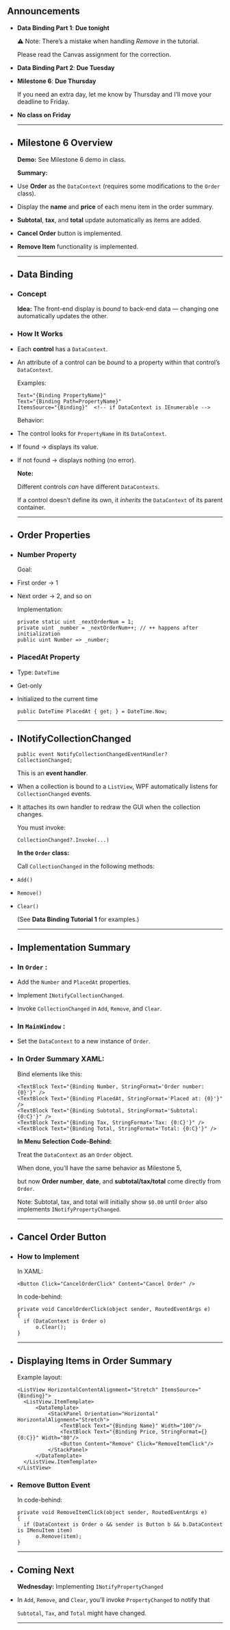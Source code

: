 ## Announcements
- **Data Binding Part 1**: **Due tonight**
  
  
  ⚠️ Note: There’s a mistake when handling *Remove* in the tutorial.
  
  Please read the Canvas assignment for the correction.
- **Data Binding Part 2**: **Due Tuesday**
- **Milestone 6**: **Due Thursday**
  
  
  If you need an extra day, let me know by Thursday and I’ll move your deadline to Friday.
- **No class on Friday**
  
  ---
- ## Milestone 6 Overview
  
  **Demo:** See Milestone 6 demo in class.
  
  **Summary:**
- Use **Order** as the `DataContext` (requires some modifications to the `Order` class).
- Display the **name** and **price** of each menu item in the order summary.
- **Subtotal**, **tax**, and **total** update automatically as items are added.
- **Cancel Order** button is implemented.
- **Remove Item** functionality is implemented.
  
  ---
- ## Data Binding
- ### Concept
  
  **Idea:** The front-end display is *bound* to back-end data — changing one automatically updates the other.
- ### How It Works
- Each **control** has a `DataContext`.
- An attribute of a control can be *bound* to a property within that control’s `DataContext`.
  
  Examples:
  
  ```
  Text="{Binding PropertyName}"
  Text="{Binding Path=PropertyName}"
  ItemsSource="{Binding}"  <!-- if DataContext is IEnumerable -->
  ```
  
  Behavior:
- The control looks for `PropertyName` in its `DataContext`.
- If found → displays its value.
- If not found → displays nothing (no error).
  
  **Note:**
  
  Different controls *can* have different `DataContexts`.
  
  If a control doesn’t define its own, it *inherits* the `DataContext` of its parent container.
  
  ---
- ## Order Properties
- ### Number Property
  
  Goal:
- First order → 1
- Next order → 2, and so on
  
  Implementation:
  
  ```
  private static uint _nextOrderNum = 1;
  private uint _number = _nextOrderNum++; // ++ happens after initialization
  public uint Number => _number;
  ```
- ### PlacedAt Property
- Type: `DateTime`
- Get-only
- Initialized to the current time
  
  ```
  public DateTime PlacedAt { get; } = DateTime.Now;
  ```
  
  ---
- ## INotifyCollectionChanged
  
  ```
  public event NotifyCollectionChangedEventHandler? CollectionChanged;
  ```
  
  This is an **event handler**.
- When a collection is bound to a `ListView`, WPF automatically listens for `CollectionChanged` events.
- It attaches its own handler to redraw the GUI when the collection changes.
  
  You must invoke:
  
  ```
  CollectionChanged?.Invoke(...)
  ```
  
  **In the `Order` class:**
  
  Call `CollectionChanged` in the following methods:
- `Add()`
- `Remove()`
- `Clear()`
  
  (See **Data Binding Tutorial 1** for examples.)
  
  ---
- ## Implementation Summary
- ### In  `Order` :
- Add the `Number` and `PlacedAt` properties.
- Implement `INotifyCollectionChanged`.
- Invoke `CollectionChanged` in `Add`, `Remove`, and `Clear`.
- ### In  `MainWindow` :
- Set the `DataContext` to a new instance of `Order`.
- ### In Order Summary XAML:
  
  Bind elements like this:
  
  ```
  <TextBlock Text="{Binding Number, StringFormat='Order number: {0}'}" />
  <TextBlock Text="{Binding PlacedAt, StringFormat='Placed at: {0}'}" />
  <TextBlock Text="{Binding Subtotal, StringFormat='Subtotal: {0:C}'}" />
  <TextBlock Text="{Binding Tax, StringFormat='Tax: {0:C}'}" />
  <TextBlock Text="{Binding Total, StringFormat='Total: {0:C}'}" />
  ```
  
  **In Menu Selection Code-Behind:**
  
  Treat the `DataContext` as an `Order` object.
  
  When done, you’ll have the same behavior as Milestone 5,
  
  but now **Order number**, **date**, and **subtotal/tax/total** come directly from `Order`.
  
  > 
  
  Note: Subtotal, tax, and total will initially show `$0.00` until `Order` also implements `INotifyPropertyChanged`.
  
  ---
- ## Cancel Order Button
- ### How to Implement
  
  In XAML:
  
  ```
  <Button Click="CancelOrderClick" Content="Cancel Order" />
  ```
  
  In code-behind:
  
  ```
  private void CancelOrderClick(object sender, RoutedEventArgs e)
  {
    if (DataContext is Order o)
        o.Clear();
  }
  ```
  
  ---
- ## Displaying Items in Order Summary
  
  Example layout:
  
  ```
  <ListView HorizontalContentAlignment="Stretch" ItemsSource="{Binding}">
    <ListView.ItemTemplate>
        <DataTemplate>
            <StackPanel Orientation="Horizontal" HorizontalAlignment="Stretch">
                <TextBlock Text="{Binding Name}" Width="100"/>
                <TextBlock Text="{Binding Price, StringFormat={}{0:C}}" Width="80"/>
                <Button Content="Remove" Click="RemoveItemClick"/>
            </StackPanel>
        </DataTemplate>
    </ListView.ItemTemplate>
  </ListView>
  ```
- ### Remove Button Event
  
  In code-behind:
  
  ```
  private void RemoveItemClick(object sender, RoutedEventArgs e)
  {
    if (DataContext is Order o && sender is Button b && b.DataContext is IMenuItem item)
        o.Remove(item);
  }
  ```
  
  ---
- ## Coming Next
  
  **Wednesday:** Implementing `INotifyPropertyChanged`
- In `Add`, `Remove`, and `Clear`, you’ll invoke `PropertyChanged` to notify that
  
  `Subtotal`, `Tax`, and `Total` might have changed.
  
  ---
